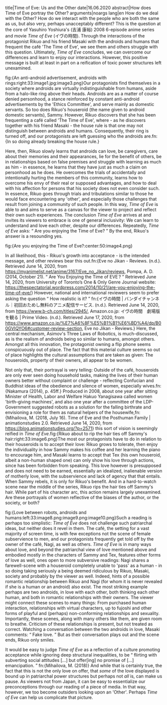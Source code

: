 title|Time of Eve: Us and the Other
date|16.06.2020
abstract|How does Time of Eve portray the Other?
arguments|noargs
lang|en
How do we deal with the Other? How do we interact with the people who are both the same as us, but also very, perhaps unacceptably different? This is the question at the core of Yasuhiro Yoshiura's (吉浦 康裕) 2008 6-episode anime series and movie *Time of Eve* (イヴの時間). Through the interactions of the protagonist Rikuo and his friend Masaki with the androids and humans that frequent the café 'The Time of Eve', we see them and others struggle with this question. Ultimately, *Time of Eve* concludes, we can overcome our differences and learn to enjoy our interactions. However, this positive message is built at least in part on a reification of toxic power structures left unexamined.

fig:{An anti-android advertisement, androids with rings:right:33:image1.jpg:image3.png}Our protagonists find themselves in a society where androids are virtually indistinguishable from humans, aside from a halo-like ring above their heads. Androids are as a matter of course denied personhood, a stance reinforced by constant anti-android advertisements by the 'Ethics Committee', and serve mainly as domestic servants. So too does Rikuo's houseroid (the name given to android domestic servants), Sammy. However, Rikuo discovers that she has been frequenting a café called 'The Time of Eve', where - as he discovers together with his friend Masaki - the house rule is that one may not distinguish between androids and humans. Consequently, their ring is turned off, and our protagonists are left guessing who the androids are.fn:{In so doing already breaking the house rule.}

Here, then, Rikuo slowly learns that androids can love, be caregivers, care about their memories and their appearances, lie for the benefit of others, be in relationships based on false premises and struggle with learning as much as him - in essence, he learns that they have just as much a claim on personhood as he does. He overcomes the trials of accidentally and intentionally hurting the members of this community, learns how to overcome his envy of their real or supposed advantages, and how to deal with his affection for persons that his society does not even consider such. In essence, Rikuo goes through trials and tribulations similar to those he would face encountering any 'other', and especially those challenges that result from joining a community of such people. In this way, *Time of Eve* is able to and aims to serve as a canvas for the viewer to project and reflect their own such experiences. The conclusion *Time of Eve* arrives at and invites its viewers to embrace is one of general inclusivity: We can learn to understand and love each other, despite our differences. Repeatedly, *Time of Eve* asks:  <q> Are you enjoying the Time of Eve? </q>  By the end, Rikuo's answer is a resounding yes.

fig:{Are you enjoying the Time of Eve?:center:50:image4.png}

In all likelihood, this - Rikuo's growth into acceptance - is the intended message, and other reviews bear this out.fn:{Eve no Jikan - Reviews. (n.d.). Retrieved June 14, 2020, from <https://myanimelist.net/anime/3167/Eve_no_Jikan/reviews>, Pompa, A. D. (2014, October 21).  <q> Are You Enjoying the Time of EVE ? </q>  Retrieved June 14, 2020, from University of Toronto’s One & Only Genre Journal website: <https://thespectatorial.wordpress.com/2014/10/21/are-you-enjoying-the-time-of-eve/>} However, national and international reviewers seem to prefer asking the question  <q> How realistic is it? </q>  fn:{イヴの時間 | バンダイチャンネル｜初回おためし無料のアニメ配信サービス. (n.d.). Retrieved June 14, 2020, from <https://www.b-ch.com/titles/2945/>, Amazon.co.jp: イヴの時間　劇場版を観る | Prime Video. (n.d.). Retrieved June 17, 2020, from <https://www.amazon.co.jp/%E7%A6%8F%E5%B1%B1%E6%BD%A4/dp/B00GVIQYO6#customer-review-section>, Eve no Jikan - Reviews.} Here, the central mechanism, Asimov's Three Laws of Robotics, is much-discussed, as is the realism of androids being so similar to humans, amongst others. Amongst all this innovation, the protagonist owning a flip phone seems conspicuously out of place. The fact that this material culture seems so out of place highlights the cultural assumptions that are taken as given: The houseroids, property of their owners, all appear to be women.

Not only that, their portrayal is very telling: Outside of the café, houseroids are only ever seen doing household tasks, making the lives of their human owners better without complaint or challenge - reflecting Confucian and Buddhist ideas of the obedience and silence of women, especially wives.fn:{Nakamura (2014), p. 45ff.} Produced in 2008, about one year after sitting Minister of Health, Labor and Welfare Hakuo Yanagisawa called women 'birth-giving machines', and also one year after a committee of the LDP-Government suggested robots as a solution for the falling birthrate and envisioning a role for them as natural helpers of the housewife,fn:{Mihailova, M. (2018, July 16). Time of Eve and the Posthuman Family | animationstudies 2.0. Retrieved June 14, 2020, from <https://blog.animationstudies.org/?p=2571>} this sort of vision is seemingly reified in *Time of Eve*.fig:{Rikuo about to rip the hair ties off Sammy's hair:right:33:image6.png}The most our protagonists have to do in relation to their houseroids is to accept their love: Rikuo grows to tolerate, then enjoy the individuality in how Sammy makes his coffee and her learning the piano to encourage him, and Masaki learns to accept that Tex (his own houseroid, albeit a non-human shaped one) can only show his love through actions, since has been forbidden from speaking. This love however is presupposed and does not need to be earned, essentially an idealized, inalienable version of motherly love, with the subservience and lack of agency that that entails. When Sammy rebels, it is only for Rikuo's benefit. And in a hard-to-watch scene near the middle of the series, Rikuo rips the hair ties off Sammy's hair. While part of his character arc, this action remains largely unexamined. Are these portrayals of women reflective of the biases of the author, or the society, or both?

fig:{Love between robots, androids and humans:left:33:image8.png:image9.png:image10.png}Such a reading is perhaps too simplistic: *Time of Eve* does not challenge such patriarchal ideas, but neither does it revel in them. The café, the setting for a vast majority of screen time, is with few exceptions not the scene of female subservience to men, and our protagonists frequently get told off by the owner of the café, Nagi, as well as others. *Time of Eve* is in many ways about love, and beyond the patriarchal view of love mentioned above and embodied mostly in the characters of Sammy and Tex, features other forms of love as well, ones open to more subversive readings: Nagi shares a farewell-scene with a houseroid completely unable to 'pass' as a human - in so doing taking seriously a being deemed ridiculous by Rikuo, Masaki, society and probably by the viewer as well. Indeed, hints of a possible romantic relationship between Rikuo and Nagi (for whom it is never revealed if she is a human or an android) also exist. The most striking example perhaps are two androids, in love with each other, both thinking each other human, and both in romantic relationships with their owners. The viewer might connect these scenes to many things: From purchased human interaction, relationships with virtual characters, up to fujoshi and other forms of playful and (perhaps) non-conforming relationships and sexuality. Importantly, these scenes, along with many others like them, are given room to breathe. Criticism of these relationships is present, but not treated as correct. Watching a conversation between the two androids in love, Masaki comments:  <q> Fake love. </q>  But as their conversation plays out and the scene ends, Rikuo only smiles.

It would be easy to judge *Time of Eve* as a reflection of a culture promoting acceptance while ignoring deep structural inequalities, to be  <q> flirting with subverting social attitudes \[...\] but offer\[ing\] no promise of \[...\] emancipation. </q>  fn:{Mihailova, M. (2018)} And while that is certainly true, the fact that this is not the only love on offer, that *some* of the love displayed is bound up in patriarchal power structures but perhaps not *all* is, can make us pause. As viewers not from Japan, it can be easy to essentialize our preconceptions through our reading of a piece of media. In that way, however, we too become outsiders looking upon an 'Other'. Perhaps *Time of Eve* can help us complicate that picture.
